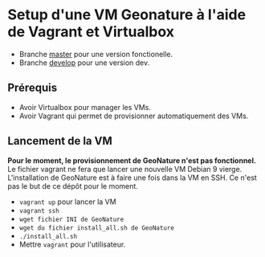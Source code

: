 # Setup d'une VM Geonature à l'aide de Vagrant et Virtualbox

* Branche [master](https://github.com/PnGuadeloupe/GeoNature-VM-setup/tree/master) pour une version fonctionelle.
* Branche [develop](https://github.com/PnGuadeloupe/GeoNature-VM-setup/tree/develop) pour une version dev.

## Prérequis

* Avoir Virtualbox pour manager les VMs.
* Avoir Vagrant qui permet de provisionner automatiquement des VMs.

## Lancement de la VM

**Pour le moment, le provisionnement de GeoNature n'est pas fonctionnel.**
Le fichier vagrant ne fera que lancer une nouvelle VM Debian 9 vierge. L'installation de GeoNature est à faire une fois dans la VM en SSH. Ce n'est pas le but de ce dépôt pour le moment.

* `vagrant up` pour lancer la VM
* `vagrant ssh`
* `wget fichier INI de GeoNature`
* `wget du fichier install_all.sh de GeoNature`
* `./install_all.sh`
* Mettre `vagrant` pour l'utilisateur.
